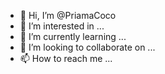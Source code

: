 - 👋 Hi, I’m @PriamaCoco
- 👀 I’m interested in ...
- 🌱 I’m currently learning ...
- 💞️ I’m looking to collaborate on ...
- 📫 How to reach me ...

<!---
PriamaCoco/PriamaCoco is a ✨ special ✨ repository because its `README.md` (this file) appears on your GitHub profile.
You can click the Preview link to take a look at your changes.
--->
